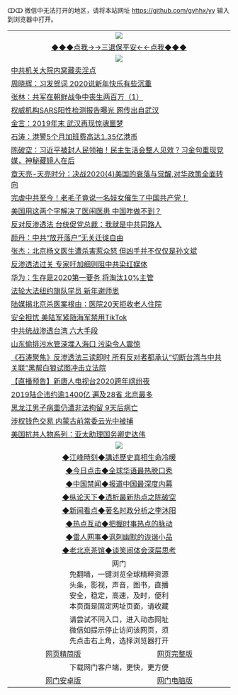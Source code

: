 ↀↀ 微信中无法打开的地区，请将本站网址 https://github.com/gyhhx/yy 输入到浏览器中打开。 

 <table>
  <tr>
    <td colspan="2" align=center><img src="https://github.com/gyhhx/image-upload/blob/master/3t.jpg"></td>
 </tr>
 <tr><td colspan="2" align="center"><a href="https://xball.casa/oo.aspx?name=ogQuit&key=eqxowaguscvmxdgc&from=yy">◆◆◆点我→→三退保平安←←点我◆◆◆</a></td></tr>
  <tr>
    <td colspan="2" align=center><img src="https://cdn.jsdelivr.net/gh/gyoupiodf/im1/%E7%BD%91%E9%97%A8%E6%96%B0%E9%97%BB1.jpg"></td>
 </tr>

<tr><td colspan="2" align="left"><a href="https://xball.casa/oo.aspx?name=c1112850&key=eqxowaguscvmxdgc&from=gy">中共机关大院内窝藏卖淫点</a></td></tr>
<tr><td colspan="2" align="left"><a href="https://xball.casa/oo.aspx?name=c1112864&key=eqxowaguscvmxdgc&from=gy">周晓辉：习发贺词 2020说新年快乐有些沉重</a></td></tr>
<tr><td colspan="2" align="left"><a href="https://xball.casa/oo.aspx?name=c1112857&key=eqxowaguscvmxdgc&from=gy">张林：共军在朝鲜战争中丧生两百万（1）</a></td></tr>
<tr><td colspan="2" align="left"><a href="https://xball.casa/oo.aspx?name=c1112855&key=eqxowaguscvmxdgc&from=gy">权威机构SARS阳性检测报告曝光 网传出自武汉</a></td></tr>
<tr><td colspan="2" align="left"><a href="https://xball.casa/oo.aspx?name=c1112870&key=eqxowaguscvmxdgc&from=gy">金言：2019年末 武汉再现惊魂噩梦</a></td></tr>
<tr><td colspan="2" align="left"><a href="https://xball.casa/oo.aspx?name=c816850&key=eqxowaguscvmxdgc&from=gy">石涛：港警5个月加班费高达1.35亿港币</a></td></tr>
<tr><td colspan="2" align="left"><a href="https://xball.casa/oo.aspx?name=c816932&key=eqxowaguscvmxdgc&from=gy">陈破空：习近平被封人民领袖！民主生活会整人见效？习金句重现党媒，神秘藏镜人在后</a></td></tr>
<tr><td colspan="2" align="left"><a href="https://xball.casa/oo.aspx?name=c1025998&key=eqxowaguscvmxdgc&from=gy">章天亮-天亮时分：决战2020(4)美国的衰落与觉醒,对华政策全面转向</a></td></tr>
<tr><td colspan="2" align="left"><a href="https://xball.casa/oo.aspx?name=c1112867&key=eqxowaguscvmxdgc&from=gy">完虐中共至今！老毛子竟说一名妓女催生了中国共产党！</a></td></tr>
<tr><td colspan="2" align="left"><a href="https://xball.casa/oo.aspx?name=c1112866&key=eqxowaguscvmxdgc&from=gy">美国用这两个字解决了医闹医患 中国咋做不到？</a></td></tr>
<tr><td colspan="2" align="left"><a href="https://xball.casa/oo.aspx?name=c1112865&key=eqxowaguscvmxdgc&from=gy">反对反渗透法 台统促党总裁：我就是中共同路人</a></td></tr>
<tr><td colspan="2" align="left"><a href="https://xball.casa/oo.aspx?name=c1112856&key=eqxowaguscvmxdgc&from=gy">颜丹：中共“放开落户”无关迁徙自由</a></td></tr>
<tr><td colspan="2" align="left"><a href="https://xball.casa/oo.aspx?name=c1112868&key=eqxowaguscvmxdgc&from=gy">张杰：北京杨文医生遭杀害惹众怒 但凶手并不仅仅是孙文斌</a></td></tr>
<tr><td colspan="2" align="left"><a href="https://xball.casa/oo.aspx?name=c1112853&key=eqxowaguscvmxdgc&from=gy">反渗透法过关 专家吁加细则阻中共染红媒体</a></td></tr>
<tr><td colspan="2" align="left"><a href="https://xball.casa/oo.aspx?name=c1112863&key=eqxowaguscvmxdgc&from=gy">华为：生存是2020第一要务 将淘汰10%主管</a></td></tr>
<tr><td colspan="2" align="left"><a href="https://xball.casa/oo.aspx?name=c1112851&key=eqxowaguscvmxdgc&from=gy">法轮大法纽约旗队学员 新年谢师恩</a></td></tr>
<tr><td colspan="2" align="left"><a href="https://xball.casa/oo.aspx?name=c1112879&key=eqxowaguscvmxdgc&from=gy">陆媒揭北京杀医案根由：医院20天拒收老人住院</a></td></tr>
<tr><td colspan="2" align="left"><a href="https://xball.casa/oo.aspx?name=c1112854&key=eqxowaguscvmxdgc&from=gy">安全担忧 美陆军紧随海军禁用TikTok</a></td></tr>
<tr><td colspan="2" align="left"><a href="https://xball.casa/oo.aspx?name=c1112862&key=eqxowaguscvmxdgc&from=gy">中共统战渗透台湾 六大手段</a></td></tr>
<tr><td colspan="2" align="left"><a href="https://xball.casa/oo.aspx?name=c1112876&key=eqxowaguscvmxdgc&from=gy">山东偷排污水管深埋入海口 污染令人震惊</a></td></tr>
<tr><td colspan="2" align="left"><a href="https://xball.casa/oo.aspx?name=c1112880&key=eqxowaguscvmxdgc&from=gy">《石涛聚焦》反渗透法三读即时 所有反对者都承认“切断台湾与中共关联”黑帮白狼试图冲击立法院</a></td></tr>
<tr><td colspan="2" align="left"><a href="https://xball.casa/oo.aspx?name=c1111310&key=eqxowaguscvmxdgc&from=gy">【直播预告】新唐人电视台2020跨年缤纷夜</a></td></tr>
<tr><td colspan="2" align="left"><a href="https://xball.casa/oo.aspx?name=c1112869&key=eqxowaguscvmxdgc&from=gy">2019陆企违约逾1400亿 遍及28省 北京最多</a></td></tr>
<tr><td colspan="2" align="left"><a href="https://xball.casa/oo.aspx?name=c1112875&key=eqxowaguscvmxdgc&from=gy">黑龙江男子病重仍遭非法拘留 9天后病亡</a></td></tr>
<tr><td colspan="2" align="left"><a href="https://xball.casa/oo.aspx?name=c1112878&key=eqxowaguscvmxdgc&from=gy">涉权钱色交易 内蒙古前常委云光中被捕</a></td></tr>
<tr><td colspan="2" align="left"><a href="https://xball.casa/oo.aspx?name=c1112877&key=eqxowaguscvmxdgc&from=gy">美国抗共人物系列：亚太助理国务卿史达伟</a></td></tr>

 <tr>
   <td colspan="2" align=center><img src="https://cdn.jsdelivr.net/gh/gyoupiodf/im1/jf-1.jpg"></td>
  </tr>
   <tr>
   <td colspan="2" align=center> 
<a href="https://xball.casa/oo.aspx?name=c922850&key=eqxowaguscvmxdgc&from=yy&tag=9877">◆江峰時刻◆講述歷史真相生命冷暖</a><br/>
    </td>
  </tr>
   <tr>
   <td colspan="2" align=center> 
<a href="https://xball.casa/oo.aspx?name=c816850&key=eqxowaguscvmxdgc&from=yy&tag=9877">◆今日点击◆全球华语最热脱口秀</a><br/>
    </td>
  </tr>
  <tr>
  <td colspan="2" align=center>
<a href="https://xball.casa/oo.aspx?name=c816860&key=eqxowaguscvmxdgc&from=yy&tag=99733110">◆中国禁闻◆报道中国最深度内幕</a><br/>
   </tr>
  <tr>
     <td colspan="2" align=center>
<a href="https://xball.casa/oo.aspx?name=c816855&key=eqxowaguscvmxdgc&from=yy&tag=997110">◆纵论天下◆透析最新热点之陈破空</a><br/>
   </tr>
   <tr>
      <td colspan="2" align=center>
<a href="https://xball.casa/oo.aspx?name=c838308&key=eqxowaguscvmxdgc&from=yy&tag=9973110">◆新闻看点◆著名时政分析之李沐阳</a><br/>
   </tr>
   <tr>
     <td colspan="2" align=center>
<a href="https://xball.casa/oo.aspx?name=c816852&key=eqxowaguscvmxdgc&from=yy&tag=9733110">◆热点互动◆把握时事热点的脉动</a><br/>
   </tr>
   <tr>
      <td colspan="2" align=center>
<a href="https://xball.casa/oo.aspx?name=c816694&key=eqxowaguscvmxdgc&from=yy&tag=93310">◆雷人网事◆讽刺幽默的诙谐小品</a><br/>
   </tr>
   <tr>
    <td colspan="2" align=center>
<a href="https://xball.casa/oo.aspx?name=c816650&key=eqxowaguscvmxdgc&from=yy&tag=9973110">◆老北京茶馆◆谈笑间体会深层思考</a><br/>
   </tr>
<tr>
    <td colspan="2" align="center">网门<br/>免翻墙，一键浏览全球精粹资源<br/>头条，影视，声音，图书，直播<br/>安全，稳定，高速，及时，便利<br/>本页面是固定网址页面，请收藏</td>
  <tr>
  <tr>
    <td colspan="2" align="center">请尝试不同入口，进入动态网址<br/>微信如提示停止访问该网页，须<br/>先点击右上角，选择浏览器打开</td>
  <tr>  
  <tr>
    <td align="center"><a href="https://gitcdn.xyz/repo/otiny/up/master/show002.htm">网页精简版</a></td>
    <td align="center"><a href="https://gitcdn.xyz/repo/otiny/up/master/show001.htm">网页完整版</a></td>
  </tr>
  <tr>
    <td colspan="2" align="center">下载网门客户端，更快，更方便</td>
  <tr>
  <tr>
    <td align="center"><a href="https://raw.githubusercontent.com/opipe/up/master/oGatea.apk">网门安卓版</a></td>
    <td align="center"><a href="https://raw.githubusercontent.com/opipe/up/master/oGate.zip">网门电脑版</a></td>
  </tr>

</table>


